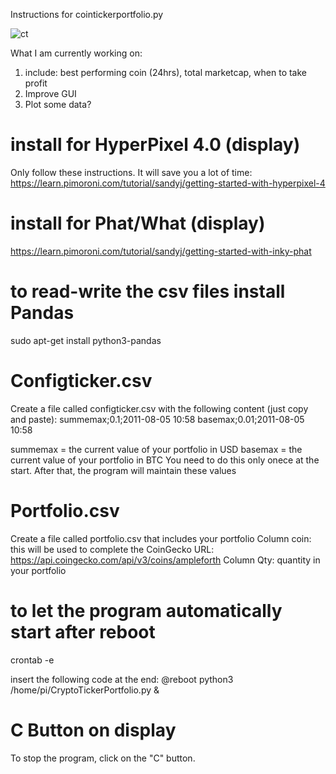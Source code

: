 Instructions for cointickerportfolio.py

<img src="https://i.ibb.co/Q6K2mxV/ct.jpg" alt="ct" border="0"></a>

What I am currently working on:
1. include: best performing coin (24hrs), total marketcap, when to take profit
2. Improve GUI
3. Plot some data?

# install for HyperPixel 4.0 (display)
Only follow these instructions. It will save you a lot of time:
https://learn.pimoroni.com/tutorial/sandyj/getting-started-with-hyperpixel-4

# install for Phat/What (display)
https://learn.pimoroni.com/tutorial/sandyj/getting-started-with-inky-phat


# to read-write the csv files install Pandas
sudo apt-get install python3-pandas

# Configticker.csv
Create a file called configticker.csv with the following content (just copy and paste):
summemax;0.1;2011-08-05 10:58
basemax;0.01;2011-08-05 10:58

summemax = the current value of your portfolio in USD
basemax = the current value of your portfolio in BTC
You need to do this only onece at the start. After that, the program will maintain these values

# Portfolio.csv
Create a file called portfolio.csv that includes your portfolio
Column coin: this will be used to complete the CoinGecko URL: https://api.coingecko.com/api/v3/coins/ampleforth
Column Qty: quantity in your portfolio

# to let the program automatically start after reboot
crontab -e

insert the following code at the end:
@reboot python3 /home/pi/CryptoTickerPortfolio.py &

# C Button on display
To stop the program, click on the "C" button. 

